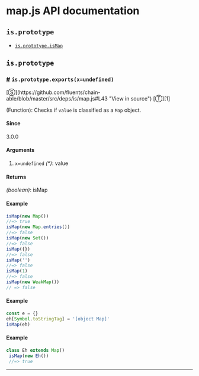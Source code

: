 # map.js API documentation

<!-- div class="toc-container" -->

<!-- div -->

## `is.prototype`
* <a href="#is-prototype-isMap">`is.prototype.isMap`</a>

<!-- /div -->

<!-- /div -->

<!-- div class="doc-container" -->

<!-- div -->

## `is.prototype`

<!-- div -->

<h3 id="is-prototype-isMap"><a href="#is-prototype-isMap">#</a>&nbsp;<code>is.prototype.exports(x=undefined)</code></h3>
[&#x24C8;](https://github.com/fluents/chain-able/blob/master/src/deps/is/map.js#L43 "View in source") [&#x24C9;][1]

(Function): Checks if `value` is classified as a `Map` object.

#### Since
3.0.0

#### Arguments
1. `x=undefined` *(&#42;)*: value

#### Returns
*(boolean)*: isMap

#### Example
```js
isMap(new Map())
//=> true
isMap(new Map.entries())
//=> false
isMap(new Set())
//=> false
isMap({})
//=> false
isMap('')
//=> false
isMap(1)
//=> false
isMap(new WeakMap())
// => false

```
#### Example
```js
const e = {}
eh[Symbol.toStringTag] = '[object Map]'
isMap(eh)

```
#### Example
```js
class Eh extends Map()
 isMap(new Eh())
 //=> true
```
---

<!-- /div -->

<!-- /div -->

<!-- /div -->

 [1]: #is.prototype "Jump back to the TOC."
